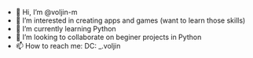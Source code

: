 - 👋 Hi, I’m @voljin-m
- 👀 I’m interested in creating apps and games (want to learn those skills)
- 🌱 I’m currently learning Python
- 💞️ I’m looking to collaborate on beginer projects in Python
- 📫 How to reach me: DC: _.voljin

<!---
voljin-m/voljin-m is a ✨ special ✨ repository because its `README.md` (this file) appears on your GitHub profile.
You can click the Preview link to take a look at your changes.
--->
